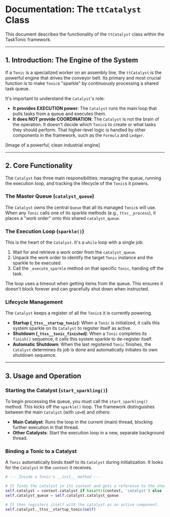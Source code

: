 # Documentation: The `ttCatalyst` Class

This document describes the functionality of the `ttCatalyst` class within the TaskTonic framework.

---

## 1. Introduction: The Engine of the System

If a `Tonic` is a specialized worker on an assembly line, the `ttCatalyst` is the powerful engine that drives the
conveyor belt. Its primary and most crucial function is to make `Tonic`s "sparkle" by continuously processing a
shared task queue.

It's important to understand the `Catalyst`'s role:

* **It provides EXECUTION power**: The `Catalyst` runs the main loop that pulls tasks from a queue and executes them.
* **It does NOT provide COORDINATION**: The `Catalyst` is not the brain of the operation. It doesn't decide
  which `Tonic`s to create or what tasks they should perform. That higher-level logic is handled by other
  components in the framework, such as the `Formula` and `Ledger`.

[Image of a powerful, clean industrial engine]

---

## 2. Core Functionality

The `Catalyst` has three main responsibilities: managing the queue, running the execution loop, and tracking the
lifecycle of the `Tonic`s it powers.

### The Master Queue (`catalyst_queue`)

The `Catalyst` owns the central `Queue` that all its managed `Tonic`s will use. When any `Tonic` calls one of
its sparkle methods (e.g., `ttsc__process`), it places a "work order" onto this shared `catalyst_queue`.

### The Execution Loop (`sparkle()`)

This is the heart of the `Catalyst`. It's a `while` loop with a single job:

1. Wait for and retrieve a work order from the `catalyst_queue`.
2. Unpack the work order to identify the target `Tonic` instance and the sparkle to be executed.
3. Call the `_execute_sparkle` method on that specific `Tonic`, handing off the task.

The loop uses a timeout when getting items from the queue. This ensures it doesn't block forever and can gracefully
shut down when instructed.

### Lifecycle Management

The `Catalyst` keeps a register of all the `Tonic`s it is currently powering.

* **Startup (`_ttss__startup_tonic`)**: When a `Tonic` is initialized, it calls this system sparkle on its
  `Catalyst` to register itself as active.
* **Shutdown (`_ttss__tonic_finished`)**: When a `Tonic` completes its `finish()` sequence, it calls this
  system sparkle to de-register itself.
* **Automatic Shutdown**: When the last registered `Tonic` finishes, the `Catalyst` determines its job is
  done and automatically initiates its own shutdown sequence.

---

## 3. Usage and Operation

### Starting the Catalyst (`start_sparkling()`)

To begin processing the queue, you must call the `start_sparkling()` method. This kicks off the `sparkle()` loop.
The framework distinguishes between the main `Catalyst` (with `id=0`) and others:

* **Main Catalyst**: Runs the loop in the current (main) thread, blocking further execution in that thread.
* **Other Catalysts**: Start the execution loop in a new, separate background thread.

### Binding a Tonic to a Catalyst

A `Tonic` automatically binds itself to its `Catalyst` during initialization. It looks for the `Catalyst` in the
`context` it receives.

```python
# --- Inside a Tonic's __init__ method ---

# It finds the catalyst in its context and gets a reference to the shared queue.
self.catalyst = context.catalyst if hasattr(context, 'catalyst') else ...
self.catalyst_queue = self.catalyst.catalyst_queue

# It then registers itself with the catalyst as an active component.
self.catalyst._ttss__startup_tonic(self)
```
